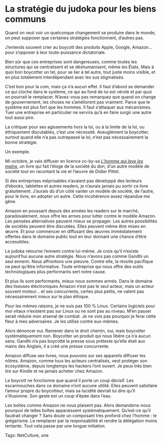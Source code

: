 # La stratégie du judoka pour les biens communs

Quand on veut voir un quelconque changement se produire dans le monde, on peut supposer que certaines stratégies fonctionnent, d’autres pas.

J’entends souvent crier au boycott des produits Apple, Google, Amazon… pour s’opposer à leur toute-puissance dictatoriale.

Bien sûr que ces entreprises sont dangereuses, comme toutes les structures qui se centralisent et se déshumanisent, même les États. Mais à quoi bon boycotter un tel, pour se lier à tel autre, tout juste moins visible, et en plus totalement interdépendant avec les sus stigmatisés.

C’est bon pour la com, mais ça n’a aucun effet. Il faut d’abord se demander ce qui cloche dans le système, ce qui au fond de lui est vérolé et par quoi on pourrait le remplacer. N’avez-vous pas remarquez que quand on change de gouvernement, les choses ne s’améliorent pas vraiment. Parce que le système est plus fort que les hommes. Il faut s’attaquer aux mécanismes. Tuer une entreprise en particulier ne servira qu’à en faire surgir une autre tout aussi pire.

La critiquer pour ses agissements hors la loi, ou à la limite de la loi, ou éthiquement discutables, c’est une nécessité. Aveuglément la boycotter, surtout quand elle n’a pas outrepassé la loi, n’est pas nécessairement la bonne stratégie.

Un exemple.

Mi-octobre, je vais diffuser en licence cc-by-sa [*L’homme qui lave les mains*](http://blog.tcrouzet.com/homme-qui-lave-les-mains/), un livre qui fait l’éloge de la société du don, d’un autre modèle de société tout en racontant la vie et l’œuvre de Didier Pittet.

Si des entreprises méprisables n’avaient pas développé des lecteurs d’ebooks, tablettes et autres readers, je n’aurais jamais pu sortir ce livre gratuitement. J’aurais dû d’un côté vanter un modèle de société, de l’autre, pour le livre, en adopter un autre. Cette incohérence assez répandue me gêne.

Amazon en poussant depuis des années les readers sur le marché, paradoxalement, nous offre les armes pour lutter contre le modèle Amazon. Les pensées alternatives peuvent mieux se propager. Les autres possibilités de sociétés peuvent être discutées. Elles peuvent même être mises en œuvre. Et pour commencer en diffusant des œuvres immédiatement offertes dans le domaine public tout en leur donnant une chance d’être accessibles.

Le judoka retourne l’ennemi contre lui-même. Je crois qu’il n’existe aujourd’hui aucune autre stratégie. Nous n’avons pas comme Gandhi un seul ennemi. Nous affrontons une pieuvre. Contre elle, la révolte pacifique ne peut qu’être informative. Toute entreprise qui nous offre des outils technologiques plus performants sert notre cause.

Et plus ils sont performants, mieux nous sommes armés. Dans le domaine des liseuses électroniques Amazon n’est pas le seul acteur, mais un acteur souvent moteur… et ses concurrents, certes plus petits, ne valent pas nécessairement mieux sur le plan éthique.

Pour les mêmes raisons, je ne suis pas 100 % Linux. Certains logiciels pour moi vitaux n’existent pas sur Linux ou ne sont pas au niveau. M’en passer serait réduire mon arsenal de combat. Je ne vois pas pourquoi je ferai cette fleur à mes adversaires. Je les utilise contre eux-mêmes.

Alors dénoncer oui. Ramener dans le droit chemin, oui, mais boycotter systématiquement non. Boycotter un produit qui nous libère ça n’a aucun sens. Gandhi n’a pas boycotté la presse sous prétexte qu’elle était aux mains des Anglais, il a créé une presse concurrente.

Amazon diffuse ses livres, nous pouvons sur ses appareils diffuser les nôtres. Amazon, comme tous les acteurs centralisés, veut protéger son écosystème, depuis longtemps les hackers l’ont ouvert. Je peux très bien lire sur Kindle et ne jamais acheter chez Amazon.

Le boycott ne fonctionne que quand il porte un coup décisif. Les escarmouches dans ce domaine n’ont aucune utilité. Elles peuvent satisfaire l’amour propre du boycotteur, mais sa lucidité devrait lui dire qu’il s’illusionne. Son geste est un coup d’épée dans l’eau.

Les boîtes comme Amazon ne nous plaisent pas. Alors demandons-nous pourquoi de telles boîtes apparaissent systématiquement. Qu’est-ce qu’il faudrait changer ? Sans doute un composant très profond chez l’homme : le grégarisme. Le remplacer par la responsabilité et rendre la délégation moins tentante. Tout cela passe par une longue initiation.

Tags: NetCulture, une